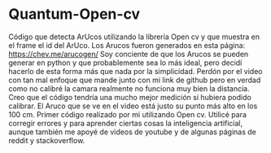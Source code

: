 # Quantum-Open-cv
Código que detecta ArUcos utilizando la librería Open cv y que muestra en el frame el id del ArUco.
Los Arucos fueron generados en esta página: https://chev.me/arucogen/ 
Soy conciente de que los Arucos se pueden generar en python y que probablemente sea lo más ideal, pero decidí hacerlo de esta forma más que nada por la simplicidad.
Perdón por el video con tan mal enfoque que mande junto con mi link de github pero en verdad como no calibré la camara realmente no funciona muy bien la distancia. Creo que el código tendría una mucho mejor medición si hubiera podido calibrar.
El Aruco que se ve en el video está justo su punto más alto en los 100 cm.
   Primer código realizado por mi utilizando Open cv.
Utilicé para corregir errores y para aprender ciertas cosas la inteligencia artificial, aunque también me apoyé de videos de youtube y de algunas páginas de reddit y stackoverflow. 
